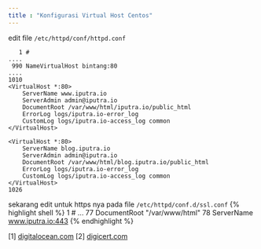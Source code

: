 ```yaml
---
title : "Konfigurasi Virtual Host Centos"
---
```

edit file `/etc/httpd/conf/httpd.conf`
```
   1 #
.... 
 990 NameVirtualHost bintang:80
....
1010 
<VirtualHost *:80>
    ServerName www.iputra.io
    ServerAdmin admin@iputra.io
    DocumentRoot /var/www/html/iputra.io/public_html
    ErrorLog logs/iputra.io-error_log
    CustomLog logs/iputra.io-access_log common
</VirtualHost>

<VirtualHost *:80>
    ServerName blog.iputra.io
    ServerAdmin admin@iputra.io
    DocumentRoot /var/www/html/blog.iputra.io/public_html
    ErrorLog logs/iputra.io-error_log
    CustomLog logs/iputra.io-access_log common
</VirtualHost>
1026 
```

sekarang edit untuk https nya pada file `/etc/httpd/conf.d/ssl.conf`
{% highlight shell %}
  1 #
...
 77 DocumentRoot "/var/www/html"
 78 ServerName www.iputra.io:443
{% endhighlight %}

[1] [digitalocean.com](https://www.digitalocean.com/community/tutorials/how-to-set-up-apache-virtual-hosts-on-centos-6)
[2] [digicert.com](https://www.digicert.com/ssl-support/apache-multiple-ssl-certificates-using-sni.htm)
